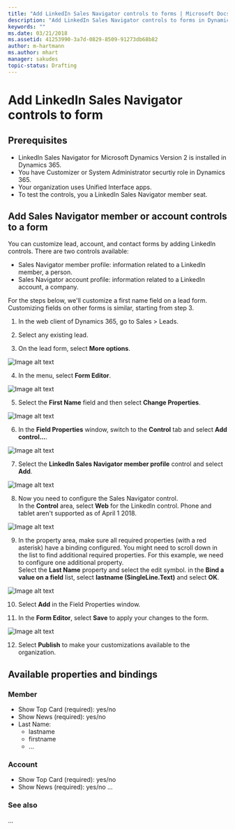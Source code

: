 ```yaml
---
title: "Add LinkedIn Sales Navigator controls to forms | Microsoft Docs"
description: "Add LinkedIn Sales Navigator controls to forms in Dynamics 365."
keywords: ""
ms.date: 03/21/2018
ms.assetid: 41253990-3a7d-0829-8509-91273db68b82
author: m-hartmann
ms.author: mhart
manager: sakudes
topic-status: Drafting
---
```


# Add LinkedIn Sales Navigator controls to form

## Prerequisites

- LinkedIn Sales Navigator for Microsoft Dynamics Version 2 is installed in Dynamics 365.
- You have Customizer or System Administrator securtiy role in Dynamics 365. 
- Your organization uses Unified Interface apps.
- To test the controls, you a LinkedIn Sales Navigator member seat.

## Add Sales Navigator member or account controls to a form

You can customize lead, account, and contact forms by adding LinkedIn controls.
There are two controls available: 
- Sales Navigator member profile: information related to a LinkedIn member, a person.
- Sales Navigator account profile: information related to a LinkedIn account, a company. 

For the steps below, we'll customize a first name field on a lead form. Customizing fields on other forms is similar, starting from step 3.

1. In the web client of Dynamics 365, go to Sales > Leads.

2. Select any existing lead.

3. On the lead form, select **More options**. 

![Image alt text](media/open-more-options.png "Image hover text")

4. In the menu, select **Form Editor**.

![Image alt text](media/open-form-editor.png "Image hover text")

5. Select the **First Name** field and then select **Change Properties**.

![Image alt text](media/change-form-properties.png "Image hover text")

6. In the **Field Properties** window, switch to the **Control** tab and select **Add control...**.

![Image alt text](media/add-control.png "Image hover text")

7. Select the **LinkedIn Sales Navigator member profile** control and select **Add**.

![Image alt text](media/add-control-to-form.png "Image hover text")

8. Now you need to configure the Sales Navigator control.    
In the **Control** area, select **Web** for the LinkedIn control. Phone and tablet aren't supported as of April 1 2018.

![Image alt text](media/configure-sales-navigator-control.png "Image hover text")

9. In the property area, make sure all required properties (with a red asterisk) have a binding configured. You might need to scroll down in the list to find additional required properties. For this example, we need to configure one additional property.    
Select the **Last Name** property and select the edit symbol. in the **Bind a value on a field** list, select **lastname (SingleLine.Text)** and select **OK**.

![Image alt text](media/configure-lastname-property.png "Image hover text")

10. Select **Add** in the Field Properties window.

11. In the **Form Editor**, select **Save** to apply your changes to the form. 

![Image alt text](media/save-publish-customizations.png "Image hover text")

12. Select **Publish** to make your customizations available to the organization.

## Available properties and bindings

### Member

- Show Top Card (required): yes/no
- Show News (required): yes/no
- Last Name: 
    - lastname
    - firstname
    - ...

### Account

- Show Top Card (required): yes/no
- Show News (required): yes/no
...

### See also
...